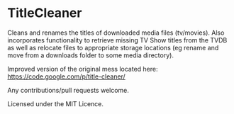 TitleCleaner
============

Cleans and renames the titles of downloaded media files (tv/movies).
Also incorporates functionality to retrieve missing TV Show titles from the TVDB as well as relocate files to appropriate storage locations (eg rename and move from a downloads folder to some media directory).

Improved version of the original mess located here:
https://code.google.com/p/title-cleaner/

Any contributions/pull requests welcome.

Licensed under the MIT Licence.
